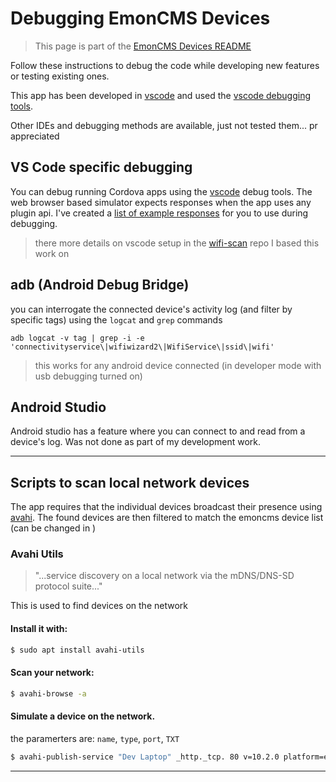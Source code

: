 # Debugging EmonCMS Devices
> This page is part of the [EmonCMS Devices README][parent-page]

Follow these instructions to debug the code while developing new features or testing existing ones.


This app has been developed in [vscode][vscode] and used the [vscode debugging tools][vscode-debugging-docs]. 

Other IDEs and debugging methods are available, just not tested them... pr appreciated


## VS Code specific debugging

You can debug running Cordova apps using the [vscode][vscode-cordova-docs] debug tools. The web browser based simulator expects responses when the app uses any plugin api.
I've created a [list of example responses][cordova-responses] for you to use during debugging.

> there more details on vscode setup in the [wifi-scan][wifiscan-docs] repo I based this work on 

## adb (Android Debug Bridge)

you can interrogate the connected device's activity log (and filter by specific tags) using the `logcat` and `grep` commands

```
adb logcat -v tag | grep -i -e 'connectivityservice\|wifiwizard2\|WifiService\|ssid\|wifi'
```

> this works for any android device connected (in developer mode with usb debugging turned on)

## Android Studio

Android studio has a feature where you can connect to and read from a device's log. Was not done as part of my development work.

---------------------------------------------

## Scripts to scan local network devices

The app requires that the individual devices broadcast their presence using [avahi][avahi-docs]. The found devices are then filtered to match the emoncms device list (can be changed in )

### Avahi Utils

> "...service discovery on a local network via the mDNS/DNS-SD protocol suite..."

This is used to find devices on the network

#### Install it with:

```bash
$ sudo apt install avahi-utils
```

#### Scan your network:

```bash
$ avahi-browse -a
```

#### Simulate a device on the network.

the paramerters are:
`name`, `type`, `port`, `TXT`

```bash
$ avahi-publish-service "Dev Laptop" _http._tcp. 80 v=10.2.0 platform=emoncms path=/emoncms
```


---
[parent-page]: <https://github.com/emoncms/cordova-emon-devices/README.md>

[vscode]: https://code.visualstudio.com/
[wifiscan-docs]: https://github.com/emrysr/wifiscan#using-vscode
[vscode-debugging-docs]: https://code.visualstudio.com/docs/editor/debugging
[vscode-cordova-docs]: https://docs.microsoft.com/en-us/visualstudio/cross-platform/tools-for-cordova/run-your-app/simulate-in-browser?view=toolsforcordova-2017
[avahi-docs]: https://www.avahi.org
[cordova-responses]: https://github.com/emoncms/cordova-emon-devices/blob/master/README-vscode-debugging.md
